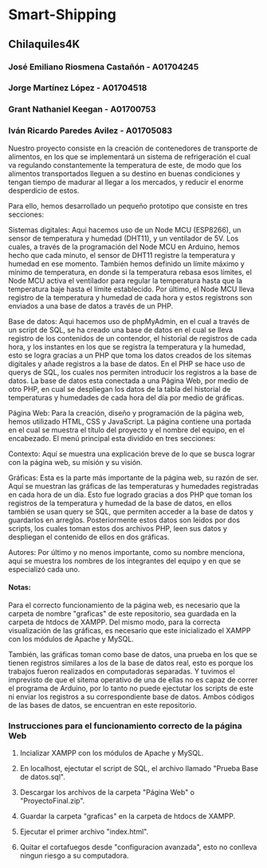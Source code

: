 # Smart-Shipping
## Chilaquiles4K
### José Emiliano Riosmena Castañón - A01704245
### Jorge Martínez López - A01704518
### Grant Nathaniel Keegan - A01700753
### Iván Ricardo Paredes Avilez - A01705083

Nuestro proyecto consiste en la creación de contenedores de transporte de alimentos, en los que se implementará un sistema de refrigeración el cual va regulando constantemente la temperatura de este, de modo que los alimentos transportados lleguen a su destino en buenas condiciones y tengan tiempo de madurar al llegar a los mercados, y reducir el enorme desperdicio de estos.

Para ello, hemos desarrollado un pequeño prototipo que consiste en tres secciones:

Sistemas digitales: Aqui hacemos uso de un Node MCU (ESP8266), un sensor de temperatura y humedad (DHT11), y un ventilador de 5V. Los cuales, a través de la programación del Node MCU en Arduino, hemos hecho que cada minuto, el sensor de DHT11 registre la temperatura y humedad en ese momento. También hemos definido un límite máximo y mínimo de temperatura, en donde si la temperatura rebasa esos límites, el Node MCU activa el ventilador para regular la temperatura hasta que la temperatura baje hasta el límite establecido. Por último, el Node MCU lleva registro de la temperatura y humedad de cada hora y estos registrons son enviados a una base de datos a través de un PHP.

Base de datos: Aqui hacemos uso de phpMyAdmin, en el cual a través de un script de SQL, se ha creado una base de datos en el cual se lleva registro de los contenidos de un contendor, el historial de registros de cada hora, y los instantes en los que se registra la temperatura y la humedad, esto se logra gracias a un PHP que toma los datos creados de los sitemas digitales y añade registros a la base de datos. En el PHP se hace uso de querys de SQL, los cuales nos permiten introducir los registros a la base de datos. La base de datos esta conectada a una Página Web, por medio de otro PHP, en cual se despliegan los datos de la tabla del historial de temperaturas y humedades de cada hora del día por medio de gráficas.

Página Web: Para la creación, diseño y programación de la página web, hemos utilizado HTML, CSS y JavaScript. La página contiene una portada en el cual se muestra el título del proyecto y el nombre del equipo, en el encabezado. El menú principal esta dividido en tres secciones:

Contexto: Aquí se muestra una explicación breve de lo que se busca lograr con la página web, su misión y su visión.

Gráficas: Esta es la parte más importante de la página web, su razón de ser. Aquí se muestran las gráficas de las temperaturas y humedades registradas en cada hora de un día. Esto fue logrado gracias a dos PHP que toman los registros de la temperatura y humedad de la base de datos, en ellos también se usan query se SQL, que permiten acceder a la base de datos y guardarlos en arreglos. Posteriormente estos datos son leidos por dos scripts, los cuales toman estos dos archivos PHP, leen sus datos y despliegan el contenido de ellos en dos gráficas. 

Autores: Por último y no menos importante, como su nombre menciona, aqui se muestra los nombres de los integrantes del equipo y en que se especializó cada uno.

#### Notas:
Para el correcto funcionamiento de la página web, es necesario que la carpeta de nombre "graficas" de este repositorio, sea guardada en la carpeta de htdocs de XAMPP. Del mismo modo, para la correcta visualización de las gráficas, es necesario que este inicializado el XAMPP con los módulos de Apache y MySQL.

También, las gráficas toman como base de datos, una prueba en los que se tienen registros similares a los de la base de datos real, esto es porque los trabajos fueron realizados en computadoras separadas. Y tuvimos el imprevisto de que el sitema operativo de una de ellas no es capaz de correr el programa de Arduino, por lo tanto no puede ejectutar los scripts de este ni enviar los registros a su correspondiente base de datos. Ambos códigos de las bases de datos, se encuentran en este repositorio.

### Instrucciones para el funcionamiento correcto de la página Web

1. Incializar XAMPP con los módulos de Apache y MySQL.

2. En localhost, ejectutar el script de SQL, el archivo llamado "Prueba Base de datos.sql".

3. Descargar los archivos de la carpeta "Página Web" o "ProyectoFinal.zip".

4. Guardar la carpeta "graficas" en la carpeta de htdocs de XAMPP.

5. Ejecutar el primer archivo "index.html".

6. Quitar el cortafuegos desde "configuracion avanzada", esto no conlleva ningun riesgo a su computadora.
